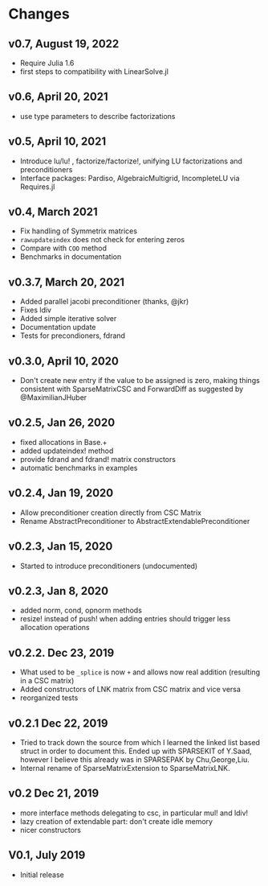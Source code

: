 # Changes
## v0.7, August 19, 2022
- Require Julia 1.6
- first steps to compatibility with LinearSolve.jl
## v0.6, April 20, 2021
- use type parameters to describe factorizations
## v0.5, April 10, 2021
- Introduce lu/lu! , factorize/factorize!, unifying LU factorizations and preconditioners
- Interface packages: Pardiso, AlgebraicMultigrid, IncompleteLU via Requires.jl
## v0.4, March 2021
- Fix handling of Symmetrix matrices
- `rawupdateindex` does not check for entering zeros
- Compare with `COO` method
- Benchmarks in documentation
## v0.3.7, March 20, 2021
- Added parallel jacobi preconditioner (thanks, @jkr)
- Fixes ldiv
- Added simple iterative solver
- Documentation update
- Tests for precondioners, fdrand

## v0.3.0, April 10, 2020
- Don't create new entry if the value to be assigned is zero, making things consistent with SparseMatrixCSC and ForwardDiff 
  as suggested by @MaximilianJHuber

## v0.2.5, Jan 26, 2020
- fixed allocations in  Base.+
- added updateindex! method 
- provide fdrand and fdrand! matrix constructors
- automatic benchmarks in examples

## v0.2.4, Jan 19, 2020
- Allow preconditioner creation directly from CSC Matrix
- Rename AbstractPreconditioner to AbstractExtendablePreconditioner

## v0.2.3, Jan 15, 2020
- Started to introduce preconditioners (undocumented)

## v0.2.3, Jan 8, 2020
- added norm, cond, opnorm methods
- resize! instead of push! when adding entries should trigger less allocation operations

## v0.2.2. Dec 23, 2019
- What used to be `_splice`  is now `+` and allows now real addition (resulting in a CSC matrix)
- Added constructors of LNK matrix from CSC matrix and vice versa
- reorganized tests

## v0.2.1 Dec 22, 2019
- Tried to track down the source from which I learned the linked list based struct in order
  to document this. Ended up with SPARSEKIT of Y.Saad, however I believe this 
  already was in SPARSEPAK by Chu,George,Liu.
- Internal rename of SparseMatrixExtension to SparseMatrixLNK. 

## v0.2 Dec 21, 2019
- more interface methods delegating to csc, in particular mul! and ldiv!
- lazy creation of extendable part: don't create idle memory
- nicer constructors
  
## V0.1, July 2019
- Initial release


